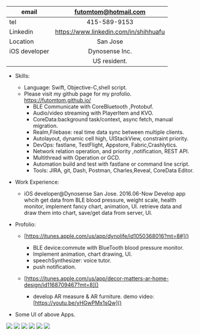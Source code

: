 

| email      | futomtom@hotmail.com |
|-----------|:------------:|
| tel | 415-589-9153  |
| Linkedin | https://www.linkedin.com/in/shihhuafu  |
| Location | San Jose  |
| iOS developer | Dynosense Inc. |
|  |US resident. |

 

* Skills: 
  * Language: Swift, Objective-C,shell script.
  * Please visit my github page for my profolio.  https://futomtom.github.io/    
	* BLE Communicate with CoreBluetooth ,Protobuf.  
	* Audio/video streaming with PlayerItem and KVO. 
	* CoreData:background task/context, async fetch, manual migration.
	* Realm,Filebase: real time data sync between multiple clients.
	* Autolayout, dynamic cell high, UIStackView, constraint priority.     
	* DevOps: fastlane, TestFlight, Appstore, Fabric,Crashlytics. 
	* Network relation operation, and priority ,notification, REST API. 
	* Multithread with Operation or GCD. 
	* Automation build and test with fastlane or command line script. 
	* Tools: JIRA, git, Dash, Postman, Charles,Reveal, CoreData Editor.  

* Work Experience:
   * iOS developer@Dynosense San Jose.  2016.06-Now 
     Develop app whcih get data from BLE blood pressure, weight scale, health monitor, implement fancy chart, animation, UI.
     retrieve data and draw them into chart, save/get data from server, UI.  
   

* Profolio:  
   - [https://itunes.apple.com/us/app/dynolife/id1050368016?mt=8#]() 
		* BLE device:commute with BlueTooth blood pressure monitor.    
		* Implement animation, chart drawing, UI. 
		* speechSynthesizer: voice tutor. 
		* push notification. 
		
   - [https://itunes.apple.com/us/app/decor-matters-ar-home-design/id1168709467?mt=8]()
	 * develop AR measure & AR furniture. demo video: [https://youtu.be/yHGwPMx1sQw]()
 

* Some UI of above Apps. 

![](https://github.com/futomtom/profile/raw/master/ui1.gif)
![](https://github.com/futomtom/profile/raw/master/ui2.gif)
![](https://github.com/futomtom/profile/raw/master/ui3.gif)
![](https://github.com/futomtom/profile/raw/master/ui4.gif)
![](https://github.com/futomtom/profile/raw/master/ui5.gif)
![](https://github.com/futomtom/profile/raw/master/demo.gif)


 
